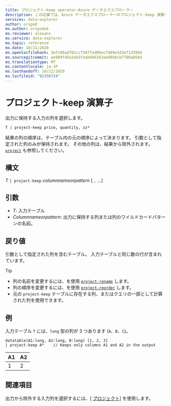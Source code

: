 ```yaml
---
title: プロジェクト-keep operator-Azure データエクスプローラー
description: この記事では、Azure データエクスプローラーのプロジェクト-keep 演算子について説明します。
services: data-explorer
author: orspod
ms.author: orspodek
ms.reviewer: alexans
ms.service: data-explorer
ms.topic: reference
ms.date: 10/21/2020
ms.openlocfilehash: 2efc06ad701cc734ffad0bec7d89e3d3ef1d390d
ms.sourcegitcommit: ee904f45e3eb3feab046263aa9956cb7780a056d
ms.translationtype: MT
ms.contentlocale: ja-JP
ms.lasthandoff: 10/22/2020
ms.locfileid: "92356724"
---
```

# <a name="project-keep-operator"></a>プロジェクト-keep 演算子

出力に保持する入力の列を選択します。

```kusto
T | project-keep price, quantity, zz*
```

結果の列の順序は、テーブル内の元の順序によって決まります。 引数として指定された列のみが保持されます。 その他の列は、結果から除外されます。 [`project`](projectoperator.md) も参照してください。

## <a name="syntax"></a>構文

*T* `| project-keep` *columnnameorpattern* [ `,` ...]

## <a name="arguments"></a>引数

* *T*: 入力テーブル
* *Columnnameorpattern:* 出力に保持する列または列のワイルドカードパターンの名前。

## <a name="returns"></a>戻り値

引数として指定された列を含むテーブル。 入力テーブルと同じ数の行が含まれています。

> [!TIP]
>* 列の名前を変更するには、を使用 [`project-rename`](projectrenameoperator.md) します。
>* 列の順序を変更するには、を使用 [`project-reorder`](projectreorderoperator.md) します。
>* 元の `project-keep` テーブルに存在する列、またはクエリの一部として計算された列を使用できます。

## <a name="example"></a>例

入力テーブル `T` には、`long` 型の列が 3 つあります (`A`、`B`、`C`)。

<!-- csl: https://help.kusto.windows.net/Samples -->
```kusto
datatable(A1:long, A2:long, B:long) [1, 2, 3]
| project-keep A*    // Keeps only columns A1 and A2 in the output
```

|A1|A2|
|---|---|
|1|2|

## <a name="see-also"></a>関連項目

出力から除外する入力列を選択するには、[ [プロジェクト](projectawayoperator.md)] を使用します。
